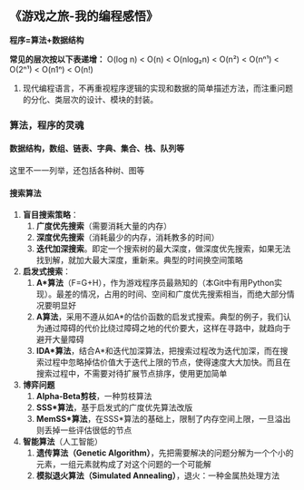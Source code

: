 ## 《游戏之旅-我的编程感悟》

**程序=算法+数据结构**

**常见的层次按以下表递增：**
O(log n) < O(n) < O(nlog₂n) < O(n²) < O(nⁿ¹) < O(2ⁿ¹) < O(n1ⁿ) < O(n!)

1. 现代编程语言，不再重视程序逻辑的实现和数据的简单描述方法，而注重问题的分化、类层次的设计、模块的封装。

### 算法，程序的灵魂

#### 数据结构，数组、链表、字典、集合、栈、队列等

这里不一一列举，还包括各种树、图等

#### 搜索算法

1. **盲目搜索策略**：
   1. **广度优先搜索**（需要消耗大量的内存）
   2. **深度优先搜索**（消耗最少的内存，消耗教多的时间）
   3. **迭代加深搜索**。即定一个搜索树的最大深度，做深度优先搜索，如果无法找到解，就加大最大深度，重新来。典型的时间换空间策略
2. **启发式搜索**：
   1. **A*算法**（F=G+H），作为游戏程序员最熟知的（本Git中有用Python实现）。最差的情况，占用的时间、空间和广度优先搜索相当，而绝大部分情况要明显好
   2. **A算法**，采用不遵从如A*的估价函数的启发式搜索。典型的例子，我们认为通过障碍的代价比绕过障碍之地的代价要大，这样在寻路中，就趋向于避开大量障碍
   3. **IDA*算法**，结合A*和迭代加深算法，把搜索过程改为迭代加深，而在搜索过程中忽略掉估价值大于迭代上限的节点，使得速度大大加快。而且在搜索过程中，不需要对待扩展节点排序，使用更加简单
3. **博弈问题**
   1. **Alpha-Beta剪枝**，一种剪枝算法
   2. **SSS*算法**，基于启发式的广度优先算法改版
   3. **MemSS*算法**，在SSS*算法的基础上，限制了内存空间上限，一旦溢出则丢掉一些评估很低的节点
4. **智能算法**（人工智能）
   1. **遗传算法（Genetic Algorithm）**，先把需要解决的问题分解为一个个小的元素，一组元素就构成了对这个问题的一个可能解
   2. **模拟退火算法（Simulated Annealing）**，退火：一种金属热处理方法

